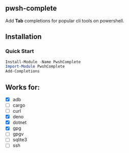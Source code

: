 ## pwsh-complete

Add **Tab** completions for popular cli tools on powershell.

## Installation
### Quick Start
``` powershell
Install-Module -Name PwshComplete
Import-Module PwshComplete
Add-Completions
```

## Works for:

- [x] adb
- [ ] cargo
- [ ] curl
- [x] deno
- [x] dotnet
- [x] gpg
- [ ] gpgv
- [ ] sqlite3
- [ ] ssh
